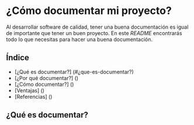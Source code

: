 # ¿Cómo documentar mi proyecto?
Al desarrollar software de calidad, tener una buena documentación es igual de importante que tener un buen proyecto. En este *README* encontrarás todo lo que necesitas para hacer una buena documentación.

## Índice
* [¿Qué es documentar?] (#¿que-es-documentar?)
* [¿Por qué documentar?] ()
* [¿Cómo documentar?] ()
* [Ventajas] ()
* [Referencias] ()

## ¿Qué es documentar?


